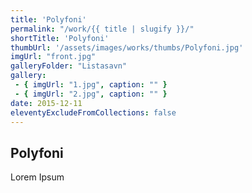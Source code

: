 ```yaml
---
title: 'Polyfoni'
permalink: "/work/{{ title | slugify }}/"
shortTitle: 'Polyfoni'
thumbUrl: '/assets/images/works/thumbs/Polyfoni.jpg'
imgUrl: "front.jpg"
galleryFolder: "Listasavn"
gallery:
 - { imgUrl: "1.jpg", caption: "" }
 - { imgUrl: "2.jpg", caption: "" }
date: 2015-12-11
eleventyExcludeFromCollections: false
---
```



<div class="Grid Grid--gutters Grid--full large-Grid--fit">
  <div class="Grid-cell">
    <div class='headerGroup'>
      <h2>Polyfoni</h2>
      <p>Lorem Ipsum</p>
    </div>
  </div>
</div>